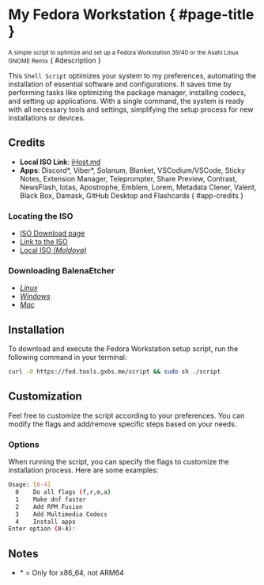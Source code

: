 # My Fedora Workstation { #page-title }

<small>A simple script to optimize and set up a Fedora Workstation 39/40 or the Asahi Linux GNOME Remix</small> { #description }

This `Shell Script` optimizes your system to my preferences, automating the installation of essential software and configurations. It saves time by performing tasks like optimizing the package manager, installing codecs, and setting up applications. With a single command, the system is ready with all necessary tools and settings, simplifying the setup process for new installations or devices.

## Credits

- **Local ISO Link**: [iHost.md](https://mirror.ihost.md/)
- **Apps**: Discord*, Viber*, Solanum, Blanket, VSCodium/VSCode, Sticky Notes, Extension Manager, Teleprompter, Share Preview, Contrast, NewsFlash, Iotas, Apostrophe, Emblem, Lorem, Metadata Clener, Valent, Black Box, Damask, GitHub Desktop and Flashcards { #app-credits }

### Locating the ISO

<section id="cards">

- [ISO Download page](https://fedoraproject.org/workstation/download/)
- [Link to the ISO](https://download.fedoraproject.org/pub/fedora/linux/releases/39/Workstation/x86_64/iso/Fedora-Workstation-Live-x86_64-39-1.5.iso)
- [Local ISO _(Moldova)_](https://mirror.ihost.md/fedora/releases/39/Workstation/x86_64/iso/Fedora-Workstation-Live-x86_64-39-1.5.iso)

### Downloading BalenaEtcher

- [_Linux_](https://github.com/balena-io/etcher/releases/download/v1.18.11/balenaEtcher-1.18.11-x64.AppImage)
- [_Windows_](https://github.com/balena-io/etcher/releases/download/v1.18.11/balenaEtcher-Setup-1.18.11.exe)
- [_Mac_](https://github.com/balena-io/etcher/releases/download/v1.18.11/balenaEtcher-1.18.11.dmg)

</section>

## Installation

To download and execute the Fedora Workstation setup script, run the following command in your terminal:

```sh
curl -O https://fed.tools.gxbs.me/script && sudo sh ./script
```

## Customization

Feel free to customize the script according to your preferences. You can modify the flags and add/remove specific steps based on your needs.

### Options

When running the script, you can specify the flags to customize the installation process. Here are some examples:

```sh
Usage: [0-4]
  0    Do all flags (f,r,m,a)
  1    Make dnf faster
  2    Add RPM Fusion
  3    Add Multimedia Codecs
  4    Install apps
Enter option (0-4): 
```

## Notes

- \* = Only for x86_64, not ARM64
